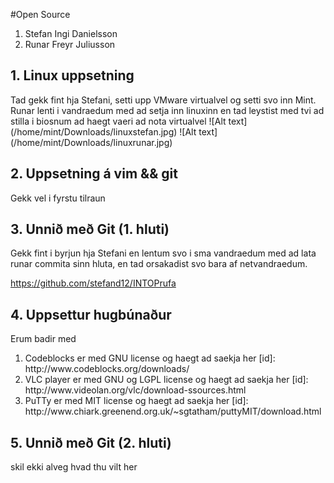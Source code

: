 #Open Source

<ol>
<li>Stefan Ingi Danielsson</li>
<li>Runar Freyr Juliusson</li>
</ol>

## 1. Linux uppsetning

Tad gekk fint hja Stefani, setti upp VMware virtualvel og setti svo inn Mint.
Runar lenti i vandraedum med ad setja inn linuxinn en tad leystist med tvi ad stilla i biosnum ad haegt vaeri ad nota virtualvel
![Alt text] (/home/mint/Downloads/linuxstefan.jpg)
![Alt text] (/home/mint/Downloads/linuxrunar.jpg)


## 2. Uppsetning á vim && git

Gekk vel i fyrstu tilraun

## 3. Unnið með Git (1. hluti)

Gekk fint i byrjun hja Stefani en lentum svo i sma vandraedum med ad lata runar commita sinn hluta, en tad orsakadist svo bara af netvandraedum.

https://github.com/stefand12/INTOPrufa

## 4. Uppsettur hugbúnaður

Erum badir med 
<ol>
<li>Codeblocks er med GNU license og haegt ad saekja her [id]: http://www.codeblocks.org/downloads/</li>
<li> VLC player er med GNU og LGPL license og haegt ad saekja her [id]: http://www.videolan.org/vlc/download-ssources.html </li>
<li> PuTTy er med MIT license og haegt ad saekja her [id]: http://www.chiark.greenend.org.uk/~sgtatham/puttyMIT/download.html
</ol>

## 5. Unnið með Git (2. hluti)

skil ekki alveg hvad thu vilt her
